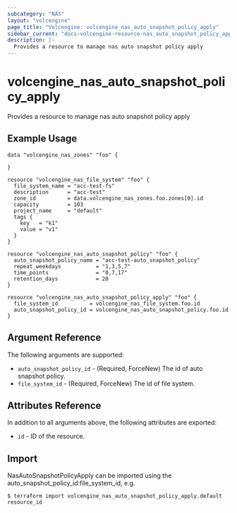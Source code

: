 ```yaml
---
subcategory: "NAS"
layout: "volcengine"
page_title: "Volcengine: volcengine_nas_auto_snapshot_policy_apply"
sidebar_current: "docs-volcengine-resource-nas_auto_snapshot_policy_apply"
description: |-
  Provides a resource to manage nas auto snapshot policy apply
---
```

# volcengine_nas_auto_snapshot_policy_apply
Provides a resource to manage nas auto snapshot policy apply
## Example Usage
```hcl
data "volcengine_nas_zones" "foo" {

}

resource "volcengine_nas_file_system" "foo" {
  file_system_name = "acc-test-fs"
  description      = "acc-test"
  zone_id          = data.volcengine_nas_zones.foo.zones[0].id
  capacity         = 103
  project_name     = "default"
  tags {
    key   = "k1"
    value = "v1"
  }
}

resource "volcengine_nas_auto_snapshot_policy" "foo" {
  auto_snapshot_policy_name = "acc-test-auto_snapshot_policy"
  repeat_weekdays           = "1,3,5,7"
  time_points               = "0,7,17"
  retention_days            = 20
}

resource "volcengine_nas_auto_snapshot_policy_apply" "foo" {
  file_system_id          = volcengine_nas_file_system.foo.id
  auto_snapshot_policy_id = volcengine_nas_auto_snapshot_policy.foo.id
}
```
## Argument Reference
The following arguments are supported:
* `auto_snapshot_policy_id` - (Required, ForceNew) The id of auto snapshot policy.
* `file_system_id` - (Required, ForceNew) The id of file system.

## Attributes Reference
In addition to all arguments above, the following attributes are exported:
* `id` - ID of the resource.



## Import
NasAutoSnapshotPolicyApply can be imported using the auto_snapshot_policy_id:file_system_id, e.g.
```
$ terraform import volcengine_nas_auto_snapshot_policy_apply.default resource_id
```


